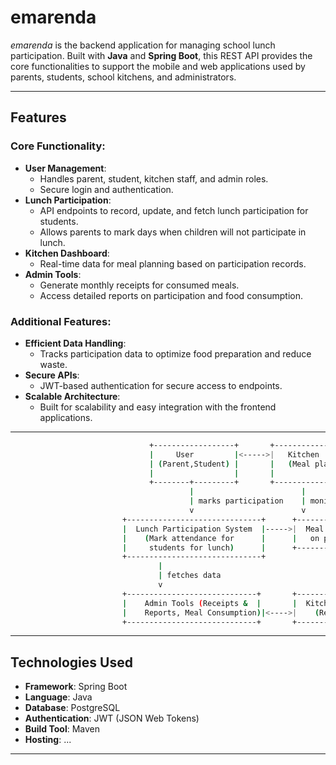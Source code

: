 # emarenda

*emarenda* is the backend application for managing school lunch participation. Built with **Java** and **Spring Boot**, this REST API provides the core functionalities to support the mobile and web applications used by parents, students, school kitchens, and administrators.

---

## Features

### Core Functionality:
- **User Management**:
    - Handles parent, student, kitchen staff, and admin roles.
    - Secure login and authentication.
- **Lunch Participation**:
    - API endpoints to record, update, and fetch lunch participation for students.
    - Allows parents to mark days when children will not participate in lunch.
- **Kitchen Dashboard**:
    - Real-time data for meal planning based on participation records.
- **Admin Tools**:
    - Generate monthly receipts for consumed meals.
    - Access detailed reports on participation and food consumption.

### Additional Features:
- **Efficient Data Handling**:
    - Tracks participation data to optimize food preparation and reduce waste.
- **Secure APIs**:
    - JWT-based authentication for secure access to endpoints.
- **Scalable Architecture**:
    - Built for scalability and easy integration with the frontend applications.

---
```bash
                               +------------------+       +-----------------------+
                               |     User         |<----->|   Kitchen             |
                               | (Parent,Student) |       |   (Meal planning)     |
                               |                  |       |                       |
                               +--------+---------+       +-----------------------+
                                        |                        |
                                        | marks participation    | monitors participation
                                        v                        v
                         +------------------------------+      +-----------------------+
                         |  Lunch Participation System  |----->|  Meal Planning (Based |
                         |    (Mark attendance for      |      |   on participation)   |
                         |     students for lunch)      |      +-----------------------+
                         +------------------------------+                |
                                 |                                       |
                                 | fetches data                          |
                                 v                                       v
                         +-----------------------------+       +----------------------+
                         |    Admin Tools (Receipts &  |       |  Kitchen Dashboard   |
                         |    Reports, Meal Consumption)|<---->|    (Real-time data)  |
                         +-----------------------------+       +----------------------+

```
---

## Technologies Used
- **Framework**: Spring Boot
- **Language**: Java
- **Database**: PostgreSQL
- **Authentication**: JWT (JSON Web Tokens)
- **Build Tool**: Maven 
- **Hosting**: ...

---

